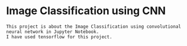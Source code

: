 # Image Classification using CNN
    This project is about the Image Classification using convolutional neural network in Jupyter Notebook.
    I have used tensorflow for this project.
